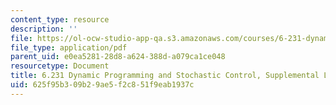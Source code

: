 ```yaml
---
content_type: resource
description: ''
file: https://ol-ocw-studio-app-qa.s3.amazonaws.com/courses/6-231-dynamic-programming-and-stochastic-control-fall-2015/625f95b309b29ae5f2c851f9eab1937c_MIT6_231F15_lec2.pdf
file_type: application/pdf
parent_uid: e0ea5281-28d8-a624-388d-a079ca1ce048
resourcetype: Document
title: 6.231 Dynamic Programming and Stochastic Control, Supplemental Lecture 2
uid: 625f95b3-09b2-9ae5-f2c8-51f9eab1937c
---
```

